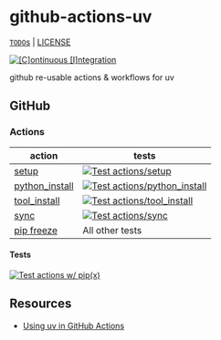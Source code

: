 # github-actions-uv

[`TODO`s](./TODO.md) | [LICENSE](./LICENSE.md)

[![[C]ontinuous [I]ntegration](https://github.com/percebus/github-actions-uv/actions/workflows/always.yml/badge.svg)](https://github.com/percebus/github-actions-uv/actions/workflows/always.yml)

github re-usable actions &amp; workflows for uv

## GitHub

### Actions

| action                                             | tests                                                                                                                                                                                                                                          |
| -------------------------------------------------- | ---------------------------------------------------------------------------------------------------------------------------------------------------------------------------------------------------------------------------------------------- |
| [setup](./.github/actions/setup)                   | [![Test actions/setup](https://github.com/percebus/github-actions-uv/actions/workflows/test_actions__setup.yml/badge.svg)](https://github.com/percebus/github-actions-uv/actions/workflows/test_actions__setup.yml)                            |
| [python_install](./.github/actions/python_install) | [![Test actions/python_install](https://github.com/percebus/github-actions-uv/actions/workflows/test_actions__python_install.yml/badge.svg)](https://github.com/percebus/github-actions-uv/actions/workflows/test_actions__python_install.yml) |
| [tool_install](./.github/actions/tool_install)     | [![Test actions/tool_install](https://github.com/percebus/github-actions-uv/actions/workflows/test_actions__tool_install.yml/badge.svg)](https://github.com/percebus/github-actions-uv/actions/workflows/test_actions__tool_install.yml)       |
| [sync](./.github/actions/sync)                     | [![Test actions/sync](https://github.com/percebus/github-actions-uv/actions/workflows/test_actions__sync.yml/badge.svg)](https://github.com/percebus/github-actions-uv/actions/workflows/test_actions__sync.yml)                               |
| [pip freeze](./.github/actions/pip_freeze)         | All other tests                                                                                                                                                                                                                                |

#### Tests

[![Test actions w/ pip(x)](https://github.com/percebus/github-actions-uv/actions/workflows/test_actions__with__pipx.yml/badge.svg)](https://github.com/percebus/github-actions-uv/actions/workflows/test_actions__with__pipx.yml)

## Resources

- [Using uv in GitHub Actions](https://docs.astral.sh/uv/guides/integration/github/#setting-up-python)
